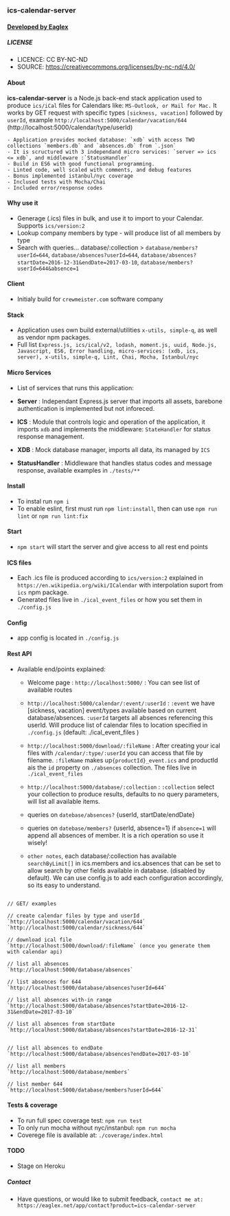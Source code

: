 
### ics-calendar-server
#### [ Developed by Eaglex ](http://eaglex.net)

  
##### LICENSE
* LICENCE: CC BY-NC-ND
* SOURCE: https://creativecommons.org/licenses/by-nc-nd/4.0/

  
#### About
**ics-calendar-server** is a Node.js back-end stack application used to produce `ics/iCal` files for Calendars like: `MS-Outlook, or Mail for Mac.` It works by GET request with specific types `[sickness, vacation]` followed by `userId`, example `http://localhost:5000/calendar/vacation/644` (http://localhost:5000/calendar/type/userId)

	- Application provides mocked database: `xdb` with access TWO collections `members.db` and `absences.db` from `.json`
	- It is scructured with 3 independand micro services: `server => ics <= xdb`, and middleware :`StatusHandler`
	- Build in ES6 with good functional programming.
	- Linted code, well scaled with comments, and debug features
	- Bonus implemented istanbul/nyc coverage
	- Inclused tests with Mocha/Chai
	- Included error/response codes

  

#### Why use it
- Generage (.ics) files in bulk, and use it to import to your Calendar. Supports `ics/version:2`
- Lookup company members by type - will produce list of all members by type
- Search with queries... database/:collection > `database/members?userId=644`, `database/absences?userId=644`, `database/absences?startDate=2016-12-31&endDate=2017-03-10`, `database/members?userId=644&absence=1`


#### Client
- Initialy build for `crewmeister.com` software company


#### Stack
- Application uses own build external/utilities `x-utils, simple-q`, as well as vendor npm packages.
- Full list `Express.js, ics/ical/v2, lodash, moment.js, uuid, Node.js, Javascript, ES6, Error handling, micro-services: (xdb, ics, server), x-utils, simple-q, Lint, Chai, Mocha, Istanbul/nyc`


#### Micro Services
- List of services that runs this application:

-  **Server** : Independant Express.js server that imports all assets, barebone authentication is implemented but not inforeced.
-  **ICS** : Module that controls logic and operation of the application, it imports `xdb` and implements the middleware: `StateHandler` for status response management.
-  **XDB** : Mock database manager, imports all data, its managed by `ICS`
-  **StatusHandler** : Middleware that handles status codes and message response, available examples in `./tests/**`

  
  

#### Install

- To instal run `npm i`
- To enable eslint, first must run `npm lint:install`, then can use `npm run lint` or `npm run lint:fix`

  
  

#### Start
-  `npm start` will start the server and give access to all rest end points

  
#### ICS files

- Each .ics file is produced according to `ics/version:2` explained in `https://en.wikipedia.org/wiki/ICalendar` with interpolation suport from `ics` npm package.
- Generated files live in `./ical_event_files` or how you set them in `./config.js`


#### Config
- app config is located in `./config.js`


#### Rest API

- Available end/points explained:

	* Welcome page : `http://localhost:5000/` : You can see list of available routes

	*  `http://localhost:5000/calendar/:event/:userId` : `:event` we have [sickness, vacation] event/types available based on current database/absences. `:userId` targets all absences referencing this userId. Will produce list of calendar files to location specified in `./config.js` (default: ./ical_event_files )
  
	
	*  `http://localhost:5000/download/:fileName` : After creating your ical files with `/calendar/:type/:userId` you can access that file by filename. `:fileName` makes up`{productId}_event.ics` and productId ais the `id` property on `./absences` collection. The files live in `./ical_event_files`  

	*  `http://localhost:5000/database/:collection` : `:collection` select your collection to produce results, defaults to no query parameters, will list all available items.
	
	* queries on `datebase/absences?` {userId, startDate/endDate}

	* queries on `datebase/members?` {userId, absence=1} if `absence=1` will append all absences of member. It is a rich operation so use it wisely!


	*  `other notes`, each database/:collection has available `searchByLimit[]` in ics.members and ics.absences that can be set to allow search by other fields available in database. (disabled by default). We can use config.js to add each configuration accordingly, so its easy to understand.
```

// GET/ examples

// create calendar files by type and userId
`http://localhost:5000/calendar/vacation/644`
`http://localhost:5000/calendar/sickness/644`

// download ical file
`http://localhost:5000/download/:fileName` (once you generate them with calendar api)

// list all absences
`http://localhost:5000/database/absences`

// list absences for 644
`http://localhost:5000/database/absences?userId=644`

// list all absences with-in range
`http://localhost:5000/database/absences?startDate=2016-12-31&endDate=2017-03-10`

// list all absences from startDate
`http://localhost:5000/database/absences?startDate=2016-12-31`


// list all absences to endDate
`http://localhost:5000/database/absences?endDate=2017-03-10`

// list all members
`http://localhost:5000/database/members`

// list member 644
`http://localhost:5000/database/members?userId=644`
```


#### Tests & coverage

- To run full spec coverage test: `npm run test`
- To only run mocha without nyc/instanbul: `npm run mocha`
- Coverege file is available at: `./coverage/index.html`

  
  

#### TODO

- Stage on Heroku


##### Contact

* Have questions, or would like to submit feedback, `contact me at: https://eaglex.net/app/contact?product=ics-calendar-server`